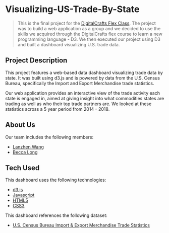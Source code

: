 # Visualizing-US-Trade-By-State

> This is the final project for the [DigitalCrafts Flex Class](https://www.digitalcrafts.com/). The project was to build a web application as a group and we decided to use the skills we acquired through the DigitalCrafts flex course to learn a new programming language - D3. We then executed our project using D3 and built a dashboard visualizing U.S. trade data.  

## Project Description

This project features a web-based data dashboard visualizing trade data by state. It was built using d3.js and is powered by data from the U.S. Census Bureau, specifically the Import and Export Merchandise trade statistics. 

Our web application provides an interactive view of the trade activity each state is engaged in, aimed at giving insight into what commodities states are trading as well as who their top trade partners are. We looked at these statistics across a 5 year period from 2014 - 2018.

## About Us

Our team includes the following members:
- [Lanzhen Wang](https://github.com/LannyWang009)
- [Becca Long](https://github.com/becca-long)

## Tech Used

This dashboard uses the following technologies:
- [d3.js](https://github.com/d3/d3/wiki)
- [Javascript](https://developer.mozilla.org/en-US/docs/Web/JavaScript/Guide)
- [HTML5](https://developer.mozilla.org/en-US/docs/Web/Guide/HTML/HTML5)
- [CSS3](https://developer.mozilla.org/en-US/docs/Web/CSS/CSS3)

This dashboard references the following dataset:
- [U.S. Census Bureau Import & Export Merchandise Trade Statistics](https://www.census.gov/foreign-trade/index.html)


